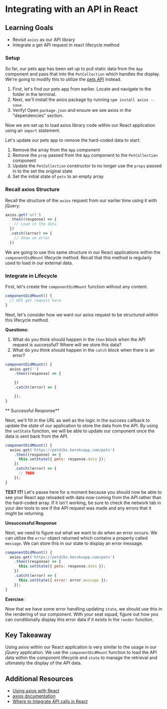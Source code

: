 # Integrating with an API in React

## Learning Goals
- Revisit `axios` as our API library
- Integrate a get API request in react lifecycle method

### Setup
So far, our pets app has been set up to pull static data from the `App` component and pass that into the `PetCollection` which handles the display. We're going to modify this to utilize the [pets API](https://petdibs.herokuapp.com/pets) instead.

1. First, let's find our pets app from earlier. Locate and navigate to the folder in the terminal.
1. Next, we'll install the axios package by running `npm install axios --save`.
1. Verify! Open `package.json` and ensure we see axios in the "dependencies" section.

Now we are set up to load axios library code within our React application using an `import` statement.

Let's update our pets app to remove the hard-coded data to start:
1. Remove the array from the `App` component
1. Remove the `prop` passed from the `App` component to the `PetCollection` component
1. Update the `PetCollection` constructor to no longer use the `props` passed in to the set the original state
1. Set the initial state of `pets` to an empty array

### Recall axios Structure
Recall the structure of the `axios` request from our earlier time using it with jQuery:
```javascript
axios.get('url')
  .then((response) => {
    // Load in the data
  })
  .catch((error) => {
    // Show an error
  })
```

We are going to use this same structure in our React applications within the `componentDidMount` lifecycle method. Recall that this method is regularly used to load in our external data.

### Integrate in Lifecycle

First, let's create the `componentDidMount` function without any content.

```javascript
componentDidMount() {
  // API get request here
}
```

Next, let's consider how we want our axios request to be structured within this lifecycle method.

**Questions:**
1. What do you think should happen in the `then` block when the API request is successful? Where will we store this data?
1. What do you think should happen in the `catch` block when there is an error?

```javascript
componentDidMount() {
  axios.get('')
    .then((response) => {

    })
    .catch((error) => {

    });
}
```

** Successful Response**

Next, we'll fill in the URL as well as the logic in the success callback to update the state of our application to store the data from the API. By using the `setState` function, we will be able to update our component once the data is sent back from the API.

```javascript
componentDidMount() {
  axios.get('https://petdibs.herokuapp.com/pets')
    .then((response) => {
      this.setState({ pets: response.data });
    })
    .catch((error) => {
      // TODO
    });
}
```

**TEST IT!** Let's pause here for a moment because you should now be able to see your React app reloaded with data now coming from the API rather than the hard-coded array. If it isn't working, be sure to check the network tab in your dev tools to see if the API request was made and any errors that it might be returning.

**Unsuccessful Response**

Next, we need to figure out what we want to do when an error occurs. We can utilize the `error` object returned which contains a property called `message`. We can store this in our state to display an error message.

```javascript
componentDidMount() {
  axios.get('https://petdibs.herokuapp.com/pets')
    .then((response) => {
      this.setState({ pets: response.data });
    })
    .catch((error) => {
      this.setState({ error: error.message });
    });
}
```

**Exercise**:

Now that we have some error handling updating `state`, we should use this in the rendering of our component. With your seat squad, figure out how you can conditionally display this error data if it exists in the `render` function.

## Key Takeaway
Using axios within our React application is very similar to the usage in our jQuery application. We use the `componentDidMount` function to load the API data within the component lifecycle and `state` to manage the retrieval and ultimately the display of the API data. 

## Additional Resources
- [Using axios with React](https://alligator.io/react/axios-react/)
- [axios documentation](https://github.com/axios/axios)
- [Where to Integrate API calls in React](https://hackernoon.com/where-to-integrate-api-calls-in-reactjs-componentwillmount-vs-componentdidmount-710085dc05c3)
